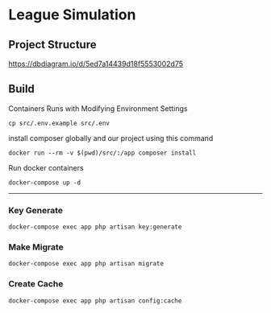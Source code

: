# League Simulation

## Project Structure

https://dbdiagram.io/d/5ed7a14439d18f5553002d75

## Build

Containers Runs with Modifying Environment Settings

```shell script
cp src/.env.example src/.env
```

install composer globally and our project using this command

```shell script
docker run --rm -v $(pwd)/src/:/app composer install
```

Run docker containers

````shell script
docker-compose up -d
````

---

### Key Generate

````shell script
docker-compose exec app php artisan key:generate
````

### Make Migrate

````shell script
docker-compose exec app php artisan migrate
````

### Create Cache
````shell script
docker-compose exec app php artisan config:cache
````
